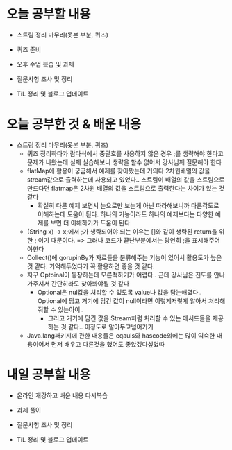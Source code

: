 # 오늘 공부할 내용

- 스트림 정리 마무리(못본 부분, 퀴즈)

- 퀴즈 준비

- 오후 수업 복습 및 과제

- 질문사항 조사 및 정리

- TiL 정리 및 블로그 업데이트

  
  
  

# 오늘 공부한 것 & 배운 내용

- 스트림 정리 마무리(못본 부분, 퀴즈)
  - 퀴즈 정리하다가 람다식에서 중괄호를 사용하지 않은 경우 ;를 생략해야 한다고 문제가 나왔는데 실제 실습해보니 생략을 할수 없어서 강사님께 질문해야 한다
  - flatMap에 활용이 궁금해서 예제를 찾아봤는데 거의다 2차원배열의 값을 stream값으로 출력하는데 사용되고 있었다.. 스트림이 배열의 값을 스트림으로 만드다면 flatmap은 2차원 배열의 값을 스트림으로 출력한다는 차이가 있는 것 같다
    - 확실히 다른 예제 보면서 눈으로만 보는게 아닌 따라해보니까 다른각도로 이해하는데 도움이 된다. 하나의 기능이라도 하나의 예제보다는 다양한 예제를 보면 더 이해하기가 도움이 된다
  - (String x) -> x;에서 ;가 생략되어야 되는 이유는 []와 같이 생략된 return을 위한 ; 이기 때문이다. => 그러나 코드가 끝난부분에서는 당연히 ;을 표시해주어야한다
  - Collect()에 gorupinBy가 자료들을 분류해주는 기능이 있어서 활용도가 높은 것 같다. 기억해두었다가 꼭 활용하면 좋을 것 같다.
  - 자꾸 Optoinal이 등장하는데 모른척하기가 어렵다.. 근데 강사님은 진도를 안나가주셔서 간단히라도 찾아봐야될 것 같다
    - Optional은 nul값을 처리할 수 있도록 value나 값을 담는애였다.. Optional에 담고 거기에 담긴 값이 null이라면 이렇게저렇게 알아서 처리해줘할 수 있는아이..
      - 그리고 거기에 담긴 값을 Stream처럼 처리할 수 있는 메서드들을 제공하는 것 같다.. 이정도로 알아두고넘어가기
  - Java.lang패키지에 관한 내용들은 eqauls와 hascode외에는 많이 익숙한 내용이어서 먼저 배우고 다른것을 했어도 좋았겠다싶었따


# 내일 공부할 내용

- 온라인 개강하고 배운 내용 다시복습

- 과제 풀이

- 질문사항 조사 및 정리

- TiL 정리 및 블로그 업데이트

  

  























































